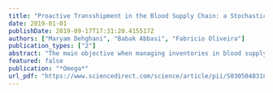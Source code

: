 ```yaml
---
title: "Proactive Transshipment in the Blood Supply Chain: a Stochastic Programming Approach"
date: 2019-01-01
publishDate: 2019-09-17T17:31:20.415517Z
authors: ["Maryam Dehghani", "Babak Abbasi", "Fabricio Oliveira"]
publication_types: ["2"]
abstract: "The main objective when managing inventories in blood supply chains is to establish an efficient balance between the wastage and shortage of blood units. The uncertain demand and the perishable nature of blood units can result in over- or under-stocking and increase wastage and shortage costs. In this study, we analyze how a proactive transshipment policy can avoid future shortages in addition to mitigate wastage. We consider a network of hospitals with uncertain demand in which each hospital makes decisions on the quantity to order from a central blood bank and to transship to other hospitals in each review period. We formulate the problem as a two-stage stochastic programming model. To generate scenarios, the Quasi-Monte Carlo sampling approach is employed and the optimal number of scenarios is determined by conducting stability tests. We performed numerical experiments to evaluate the performance of the proposed model and investigate the potential benefits of the outlined proactive transshipment. The developed model is used to compare the optimized policy with the current practice in some hospitals in Australia and with a no-transshipment policy. The numerical results indicate significant potential cost savings in comparison with the current policy in use and the no-transshipment policy."
featured: false
publication: "*Omega*"
url_pdf: "https://www.sciencedirect.com/science/article/pii/S0305048318308284"
---
```



